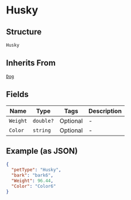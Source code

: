 
# Husky

## Structure

`Husky`

## Inherits From

[`Dog`](../../doc/models/dog.md)

## Fields

| Name | Type | Tags | Description |
|  --- | --- | --- | --- |
| `Weight` | `double?` | Optional | - |
| `Color` | `string` | Optional | - |

## Example (as JSON)

```json
{
  "petType": "Husky",
  "bark": "bark6",
  "Weight": 96.44,
  "Color": "Color6"
}
```

